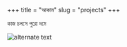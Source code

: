 +++
title = "আকাম"
slug = "projects"
+++

কাজ চলসে পুরো দমে

![alternate text](http://giphygifs.s3.amazonaws.com/media/3spM1cJuyOz5K/giphy.gif)